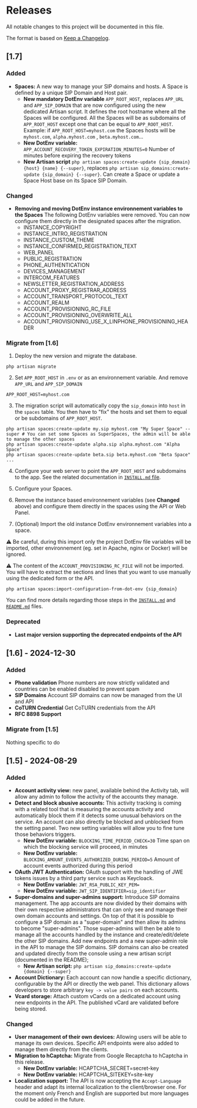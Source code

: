 # Releases


All notable changes to this project will be documented in this file.

The format is based on [Keep a Changelog](https://keepachangelog.com/).

## [1.7]

### Added

- **Spaces:** A new way to manage your SIP domains and hosts. A Space is defined by a unique SIP Domain and Host pair.
    - **New mandatory DotEnv variable** `APP_ROOT_HOST`, replaces `APP_URL` and `APP_SIP_DOMAIN` that are now configured using the new dedicated Artisan script. It defines the root hostname where all the Spaces will be configured. All the Spaces will be as subdomains of `APP_ROOT_HOST` except one that can be equal to `APP_ROOT_HOST`. Example: if `APP_ROOT_HOST=myhost.com` the Spaces hosts will be `myhost.com`, `alpha.myhost.com` , `beta.myhost.com`...
    - **New DotEnv variable:** `APP_ACCOUNT_RECOVERY_TOKEN_EXPIRATION_MINUTES=0` Number of minutes before expiring the recovery tokens
    - **New Artisan script** `php artisan spaces:create-update {sip_domain} {host} {name} {--super}`, replaces `php artisan sip_domains:create-update {sip_domain} {--super}`. Can create a Space or update a Space Host base on its Space SIP Domain.

### Changed

- **Removing and moving DotEnv instance environnement variables to the Spaces** The following DotEnv variables were removed. You can now configure them directly in the designated spaces after the migration.
    - INSTANCE_COPYRIGHT
    - INSTANCE_INTRO_REGISTRATION
    - INSTANCE_CUSTOM_THEME
    - INSTANCE_CONFIRMED_REGISTRATION_TEXT
    - WEB_PANEL
    - PUBLIC_REGISTRATION
    - PHONE_AUTHENTICATION
    - DEVICES_MANAGEMENT
    - INTERCOM_FEATURES
    - NEWSLETTER_REGISTRATION_ADDRESS
    - ACCOUNT_PROXY_REGISTRAR_ADDRESS
    - ACCOUNT_TRANSPORT_PROTOCOL_TEXT
    - ACCOUNT_REALM
    - ACCOUNT_PROVISIONING_RC_FILE
    - ACCOUNT_PROVISIONING_OVERWRITE_ALL
    - ACCOUNT_PROVISIONING_USE_X_LINPHONE_PROVISIONING_HEADER

### Migrate from [1.6]

1. Deploy the new version and migrate the database.

```
php artisan migrate
```

2. Set `APP_ROOT_HOST` in `.env` or as an environnement variable. And remove `APP_URL` and `APP_SIP_DOMAIN`

```
APP_ROOT_HOST=myhost.com
```

3. The migration script will automatically copy the `sip_domain` into `host` in the `spaces` table. You then have to "fix" the hosts and set them to equal or be subdomains of `APP_ROOT_HOST`.

```
php artisan spaces:create-update my.sip myhost.com "My Super Space" --super # You can set some Spaces as SuperSpaces, the admin will be able to manage the other spaces
php artisan spaces:create-update alpha.sip alpha.myhost.com "Alpha Space"
php artisan spaces:create-update beta.sip beta.myhost.com "Beta Space"
...
```

4. Configure your web server to point the `APP_ROOT_HOST` and subdomains to the app. See the related documentation in [`INSTALL.md` file](INSTALL.md#31-mandatory-app_root_host-variable).

5. Configure your Spaces.

6. Remove the instance based environnement variables (see **Changed** above) and configure them directly in the spaces using the API or Web Panel.

7. (Optional) Import the old instance DotEnv environnement variables into a space.

⚠️ Be careful, during this import only the project DotEnv file variables will be imported, other environnement (eg. set in Apache, nginx or Docker) will be ignored.

⚠️ The content of the `ACCOUNT_PROVISIONING_RC_FILE` will not be imported. You will have to extract the sections and lines that you want to use manually using the dedicated form or the API.

```
php artisan spaces:import-configuration-from-dot-env {sip_domain}
```

You can find more details regarding those steps in the [`INSTALL.md`](INSTALL.md) and [`README.md`](README.md) files.

### Deprecated

- **Last major version supporting the deprecated endpoints of the API**

## [1.6] - 2024-12-30

### Added

- **Phone validation** Phone numbers are now strictly validated and countries can be enabled disabled to prevent spam
- **SIP Domains** Account SIP domains can now be managed from the UI and API
- **CoTURN Credential** Get CoTURN credentials from the API
- **RFC 8898 Support**

### Migrate from [1.5]

Nothing specific to do

## [1.5] - 2024-08-29

### Added

- **Account activity view:** new panel, available behind the Activity tab, will allow any admin to follow the activity of the accounts they manage.
- **Detect and block abusive accounts:** This activity tracking is coming with a related tool that is measuring the accounts activity and automatically block them if it detects some unusual behaviors on the service. An account can also directly be blocked and unblocked from the setting panel. Two new setting variables will allow you to fine tune those behaviors triggers.
    - **New DotEnv variable:** `BLOCKING_TIME_PERIOD_CHECK=30` Time span on which the blocking service will proceed, in minutes
    - **New DotEnv variable:** `BLOCKING_AMOUNT_EVENTS_AUTHORIZED_DURING_PERIOD=5` Amount of account events authorized during this period
- **OAuth JWT Authentication:** OAuth support with the handling of JWE tokens issues by a third party service such as Keycloack.
    - **New DotEnv variable:** `JWT_RSA_PUBLIC_KEY_PEM=`
    - **New DotEnv variable:** `JWT_SIP_IDENTIFIER=sip_identifier`
- **Super-domains and super-admins support:** Introduce SIP domains management. The app accounts are now divided by their domains with their own respective administrators that can only see and manage their own domain accounts and settings. On top of that it is possible to configure a SIP domain as a "super-domain" and then allow its admins to become "super-admins". Those super-admins will then be able to manage all the accounts handled by the instance and create/edit/delete the other SIP domains. Add new endpoints and a new super-admin role in the API to manage the SIP domains. SIP domains can also be created and updated directly from the console using a new artisan script (documented in the README);
    - **New Artisan script:** `php artisan sip_domains:create-update {domain} {--super}`
- **Account Dictionary:** Each account can now handle a specific dictionary, configurable by the API or directly the web panel. This dictionary allows developers to store arbitrary `key -> value pairs` on each accounts.
- **Vcard storage:** Attach custom vCards on a dedicated account using new endpoints in the API. The published vCard are validated before being stored.

### Changed

- **User management of their own devices:** Allowing users will be able to manage its own devices. Specific API endpoints were also added to manage them directly from the clients.
- **Migration to hCaptcha:** Migrate from Google Recaptcha to hCaptcha in this release.
    - **New DotEnv variable:** HCAPTCHA_SECRET=secret-key
    - **New DotEnv variable:** HCAPTCHA_SITEKEY=site-key
- **Localization support:** The API is now accepting the `Accept-Language` header and adapt its internal localization to the client/browser one. For the moment only French and English are supported but more languages could be added in the future.
